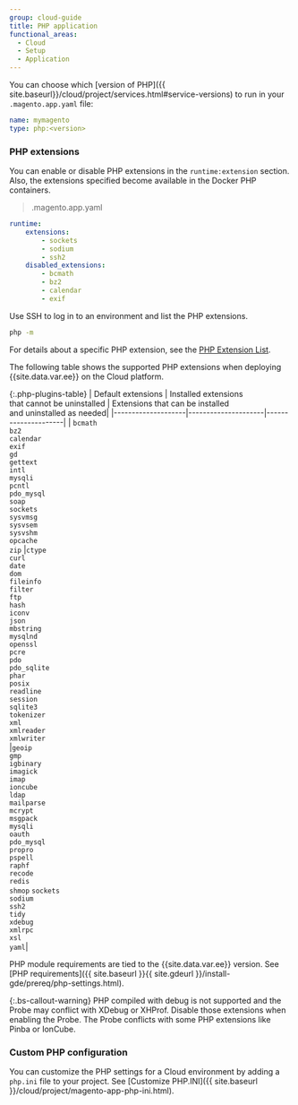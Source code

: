 ```yaml
---
group: cloud-guide
title: PHP application
functional_areas:
  - Cloud
  - Setup
  - Application  
---
```


You can choose which [version of PHP]({{ site.baseurl}}/cloud/project/services.html#service-versions) to run in your `.magento.app.yaml` file:

```yaml
name: mymagento
type: php:<version>
```

### PHP extensions

You can enable or disable PHP extensions in the `runtime:extension` section. Also, the extensions specified become available in the Docker PHP containers.

> .magento.app.yaml

```yaml
runtime:
    extensions:
        - sockets
        - sodium
        - ssh2
    disabled_extensions:
        - bcmath
        - bz2
        - calendar
        - exif
```

Use SSH to log in to an environment and list the PHP extensions.

```bash
php -m
```

For details about a specific PHP extension, see the [PHP Extension List](https://www.php.net/manual/en/extensions.alphabetical.php).

The following table shows the supported PHP extensions when deploying {{site.data.var.ee}} on the Cloud platform.

{:.php-plugins-table}
| Default extensions | Installed extensions<br>that cannot be uninstalled | Extensions that can be installed<br> and uninstalled as needed|
|--------------------|---------------------|---------------------|
| `bcmath`<br> `bz2`<br> `calendar`<br> `exif`<br> `gd`<br> `gettext`<br> `intl`<br> `mysqli`<br> `pcntl`<br> `pdo_mysql`<br> `soap`<br> `sockets`<br>  `sysvmsg`<br> `sysvsem`<br> `sysvshm`<br> `opcache`<br> `zip` |`ctype`<br> `curl`<br> `date`<br> `dom`<br> `fileinfo`<br> `filter`<br> `ftp`<br> `hash`<br> `iconv`<br> `json`<br> `mbstring`<br> `mysqlnd`<br> `openssl`<br> `pcre`<br> `pdo`<br> `pdo_sqlite`<br> `phar`<br> `posix`<br> `readline`<br> `session`<br> `sqlite3`<br> `tokenizer`<br> `xml`<br> `xmlreader`<br> `xmlwriter`<br> |`geoip`<br>`gmp`<br> `igbinary`<br> `imagick`<br> `imap`<br>`ioncube`<br> `ldap`<br> `mailparse`<br> `mcrypt`<br> `msgpack`<br> `mysqli`<br> `oauth`<br> `pdo_mysql`<br> `propro`<br> `pspell`<br> `raphf`<br> `recode`<br> `redis`<br> `shmop` `sockets`<br> `sodium`<br> `ssh2`<br>`tidy`<br> `xdebug`<br> `xmlrpc`<br> `xsl`<br> `yaml`|

PHP module requirements are tied to the {{site.data.var.ee}} version. See [PHP requirements]({{ site.baseurl }}{{ site.gdeurl }}/install-gde/prereq/php-settings.html).

{:.bs-callout-warning}
PHP compiled with debug is not supported and the Probe may conflict with XDebug or XHProf. Disable those extensions when enabling the Probe. The Probe conflicts with some PHP extensions like Pinba or IonCube.

### Custom PHP configuration

You can customize the PHP settings for a Cloud environment by adding a `php.ini` file to your project. See [Customize PHP.INI]({{ site.baseurl }}/cloud/project/magento-app-php-ini.html).
